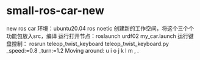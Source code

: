 # small-ros-car-new
new ros car
环境：ubuntu20.04 ros noetic
创建新的工作空间，将这个三个个功能包放入src，编译
运行打开节点：roslaunch urdf02 my_car.launch 
运行键盘控制：
rosrun teleop_twist_keyboard teleop_twist_keyboard.py _speed:=0.8 _turn:=1.2
Moving around:
   u    i    o
   j    k    l
   m    ,    .


